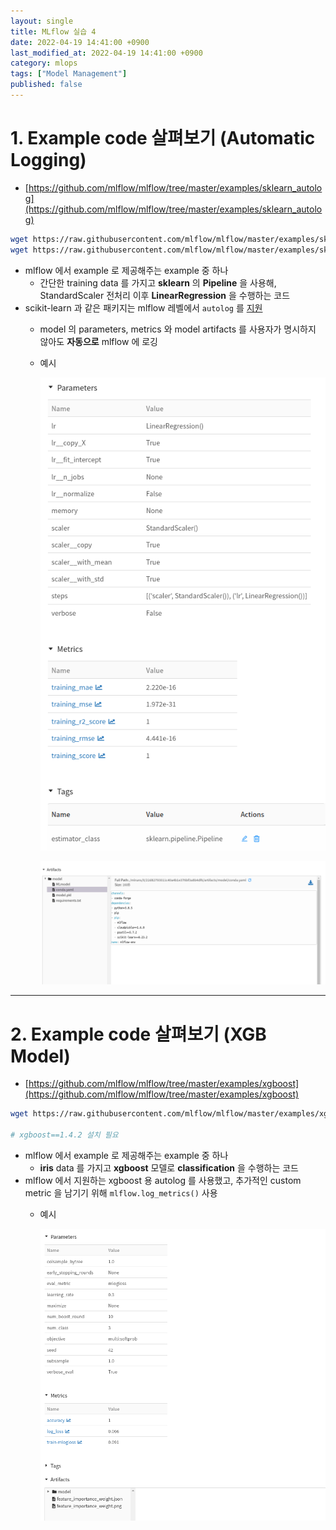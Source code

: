 ```yaml
---
layout: single
title: MLflow 실습 4
date: 2022-04-19 14:41:00 +0900
last_modified_at: 2022-04-19 14:41:00 +0900
category: mlops
tags: ["Model Management"]
published: false
---
```


# 1. Example code 살펴보기 (Automatic Logging)

- [https://github.com/mlflow/mlflow/tree/master/examples/sklearn_autolog](https://github.com/mlflow/mlflow/tree/master/examples/sklearn_autolog)

```bash
wget https://raw.githubusercontent.com/mlflow/mlflow/master/examples/sklearn_autolog/utils.py
wget https://raw.githubusercontent.com/mlflow/mlflow/master/examples/sklearn_autolog/pipeline.py
```

- mlflow 에서 example 로 제공해주는 example 중 하나
    - 간단한 training data 를 가지고 **sklearn** 의 **Pipeline** 을 사용해, StandardScaler 전처리 이후 **LinearRegression** 을 수행하는 코드
- scikit-learn 과 같은 패키지는 mlflow 레벨에서 `autolog` 를 [지원](https://www.mlflow.org/docs/latest/tracking.html#automatic-logging)
    - model 의 parameters, metrics 와 model artifacts 를 사용자가 명시하지 않아도 **자동으로** mlflow 에 로깅
    - 예시
        
        <!-- ![Untitled](https://s3-us-west-2.amazonaws.com/secure.notion-static.com/96dd2084-0735-405a-8e77-6c999ce7b783/Untitled.png) -->
        ![Untitled](/assets/img/mlops_mlflow_4_1.png)
        
        <!-- ![Untitled](https://s3-us-west-2.amazonaws.com/secure.notion-static.com/d64cde79-b495-4517-9a19-2be2932dc8d3/Untitled.png) -->
        ![Untitled](/assets/img/mlops_mlflow_4_2.png)
        

---

# 2. Example code 살펴보기 (XGB Model)

- [https://github.com/mlflow/mlflow/tree/master/examples/xgboost](https://github.com/mlflow/mlflow/tree/master/examples/xgboost)

```bash
wget https://raw.githubusercontent.com/mlflow/mlflow/master/examples/xgboost/train.py

# xgboost==1.4.2 설치 필요
```

- mlflow 에서 example 로 제공해주는 example 중 하나
    - **iris** data 를 가지고 **xgboost** 모델로 **classification** 을 수행하는 코드
- mlflow 에서 지원하는 xgboost 용 autolog 를 사용했고, 추가적인 custom metric 을 남기기 위해 `mlflow.log_metrics()` 사용
    - 예시
        
        <!-- ![Untitled](https://s3-us-west-2.amazonaws.com/secure.notion-static.com/33e9a603-9f10-478e-8305-ed50f78e749b/Untitled.png) -->
        ![Untitled](/assets/img/mlops_mlflow_4_3.png)